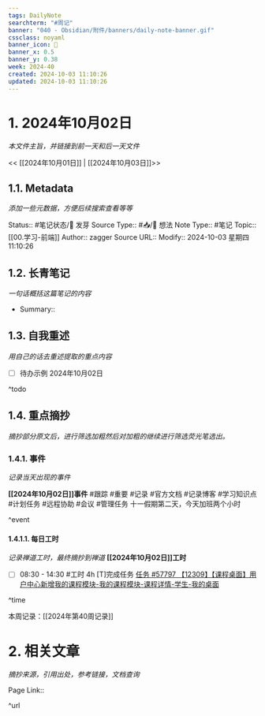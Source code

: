 ```yaml
---
tags: DailyNote
searchterm: "#周记"
banner: "040 - Obsidian/附件/banners/daily-note-banner.gif"
cssclass: noyaml
banner_icon: 💌
banner_x: 0.5
banner_y: 0.38
week: 2024-40
created: 2024-10-03 11:10:26
updated: 2024-10-03 11:10:26
---
```


# 1. 2024年10月02日

_本文件主旨，并链接到前一天和后一天文件_

<< [[2024年10月01日]] | [[2024年10月03日]]>>

## 1.1. Metadata

_添加一些元数据，方便后续搜索查看等等_

Status:: #笔记状态/🌱 发芽
Source Type:: #📥/💭 想法 
Note Type:: #笔记
Topic:: [[00.学习-前端]]
Author:: zagger
Source URL::
Modify:: 2024-10-03 星期四 11:10:26

## 1.2. 长青笔记

_一句话概括这篇笔记的内容_

- Summary::

## 1.3. 自我重述

_用自己的话去重述提取的重点内容_

- [ ] 待办示例 2024年10月02日

^todo

## 1.4. 重点摘抄

_摘抄部分原文后，进行筛选加粗然后对加粗的继续进行筛选荧光笔选出。_

### 1.4.1. 事件

_记录当天出现的事件_

**[[2024年10月02日]]事件** 
#跟踪 #重要 #记录 #官方文档 #记录博客 #学习知识点 #计划任务 #远程协助 #会议 #管理任务
十一假期第二天，今天加班两个小时

^event

#### 1.4.1.1. 每日工时

_记录禅道工时，最终摘抄到禅道_
**[[2024年10月02日]]工时**
- [ ] 08:30 - 14:30 #工时 4h	[T]完成任务	 [任务 #57797 【12309】【课程桌面】用户中心新增我的课程模块-我的课程模块-课程详情-学生-我的桌面](http://172.16.203.14:2980/task-view-57797.html?onlybody=yes&tid=i2sh4q46)	


^time

本周记录：[[2024年第40周记录]]

# 2. 相关文章

_摘抄来源，引用出处，参考链接，文档查询_

Page Link::

^url
